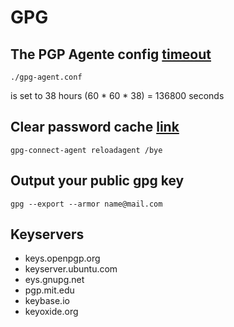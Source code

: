 # GPG

## The PGP Agente config [timeout](https://superuser.com/questions/624343/keep-gnupg-credentials-cached-for-entire-user-session)
    ./gpg-agent.conf

is set to 38 hours (60 * 60 * 38) = 136800 seconds

## Clear password cache [link](https://askubuntu.com/questions/349238/how-can-i-clear-my-cached-gpg-password)

    gpg-connect-agent reloadagent /bye

## Output your public gpg key

    gpg --export --armor name@mail.com

## Keyservers

- keys.openpgp.org
- keyserver.ubuntu.com
- eys.gnupg.net
- pgp.mit.edu
- keybase.io
- keyoxide.org
